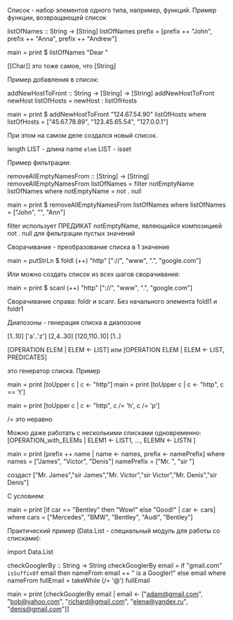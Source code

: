 Список - набор элементов одного типа, например, функций.
Пример функции, возвращающей список

listOfNames :: String -> [String]
listOfNames prefix =
    [prefix ++ "John", prefix ++ "Anna", prefix ++ "Andrew"]

main = print $ listOfNames "Dear "

[[Char]] это тоже самое, что [String]


Пример добавления в список:

addNewHostToFront :: String -> [String] -> [String]
addNewHostToFront newHost listOfHosts = newHost : listOfHosts

main =
    print $ addNewHostToFront "124.67.54.90" listOfHosts
    where listOfHosts = ["45.67.78.89", "123.45.65.54", "127.0.0.1"]

При этом на самом деле создался новый список.

length LIST 		- длина
name `elem` LIST 	- isset

Пример фильтрации:

removeAllEmptyNamesFrom :: [String] -> [String]
removeAllEmptyNamesFrom listOfNames =
    filter notEmptyName listOfNames
    where notEmptyName = not . null

main =
    print $ removeAllEmptyNamesFrom listOfNames
    where listOfNames = ["John", "", "Ann"]

filter использует ПРЕДИКАТ notEmptyName, являющийся композицией not . null
для фильтрации пустых значений



Сворачивание - преобразование списка в 1 значение

main =
    putStrLn $ foldl (++) "http" ["://", "www", ".", "google.com"]

Или можно создать список из всех шагов сворачивания:

main =
    print $ scanl (++) "http" ["://", "www", ".", "google.com"]

Сворачивание справа: foldr и scanr. Без начального элемента foldl1 и foldr1



Диапозоны - генерация списка в диапозоне

[1..10]
['a'..'z']
[2,4..30]
[120,110..10]
[1..]


[OPERATION ELEM | ELEM <- LIST]
или
[OPERATION ELEM | ELEM <- LIST, PREDICATES]

это генератор списка. Пример

main = print [toUpper c | c <- "http"]
main = print [toUpper c | c <- "http", c == 't']

main = print [toUpper c | c <- "http", c /= 'h', c /= 'p']

/= это неравно

Можно даже работать с несколькими списками одновременно:
[OPERATION_with_ELEMs | ELEM1 <- LIST1, ..., ELEMN <- LISTN ]

main =
    print [prefix ++ name | name <- names, prefix <- namePrefix]
    where names = ["James", "Victor", "Denis"]
        namePrefix = ["Mr. ", "sir "]

создаст ["Mr. James","sir James","Mr. Victor","sir Victor","Mr. Denis","sir Denis"]

С условием:

main =
    print [if car == "Bentley" then "Wow!" else "Good!" | car <- cars]
    where cars = ["Mercedes",
              "BMW",
              "Bentley",
              "Audi",
              "Bentley"]

Практический пример (Data.List - специальный модуль для работы со списками):

import Data.List

checkGooglerBy :: String -> String
checkGooglerBy email =
    if "gmail.com" `isSuffixOf` email
    then nameFrom email ++ " is a Googler!"
    else email
    where nameFrom fullEmail = takeWhile (/= '@') fullEmail

main = print [checkGooglerBy email | email <- ["adam@gmail.com",
                                               "bob@yahoo.com",
                                               "richard@gmail.com",
                                               "elena@yandex.ru",
                                               "denis@gmail.com"]]
